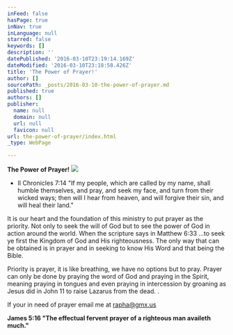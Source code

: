 ```yaml
---
inFeed: false
hasPage: true
inNav: true
inLanguage: null
starred: false
keywords: []
description: ''
datePublished: '2016-03-10T23:19:14.169Z'
dateModified: '2016-03-10T23:18:58.426Z'
title: 'The Power of Prayer!'
author: []
sourcePath: _posts/2016-03-10-the-power-of-prayer.md
published: true
authors: []
publisher:
  name: null
  domain: null
  url: null
  favicon: null
url: the-power-of-prayer/index.html
_type: WebPage

---
```

**The Power of Prayer!**
![](https://the-grid-user-content.s3-us-west-2.amazonaws.com/dcbd9b23-669b-4350-b4a6-667a2e3092b4.jpg)

* II
Chronicles 7:14 "If my people, which are called by my name, shall 
humble themselves, and pray, and seek my face, and turn from their 
wicked ways; then will I hear from heaven, and will forgive their sin, 
and will heal their land."

It
is our heart and the foundation of this ministry to put prayer as the 
priority. Not only to seek the will of God but to see the power of God 
in action around the world. When the scripture says in Matthew 6:33 
...to seek ye first the Kingdom of God and His righteousness. The only 
way that can be obtained is in prayer and in seeking to know His Word 
and that being the Bible. 

Priority
is prayer, it is like breathing, we have no options but to pray. Prayer
can only be done by praying the word of God and praying in the Spirit, 
meaning praying in tongues and even praying in intercession by groaning 
as Jesus did in John 11 to raise Lazarus from the dead. . 

If your in need of prayer email me at rapha@gmx.us

**James 5:16 "The effectual fervent prayer of a righteous man availeth much."**